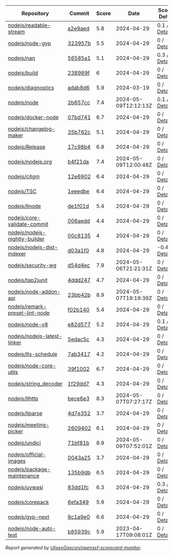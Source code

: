 <!-- OPENSSF-SCORECARD-MONITOR:START -->

| Repository | Commit | Score | Date | Score Delta | Report | StepSecurity |
| -- | -- | -- | -- | -- | -- | -- |
| [nodejs/readable-stream](https://github.com/nodejs/readable-stream) | [a2e9aed](https://github.com/nodejs/readable-stream/commit/a2e9aedf4aeee4a5e4d8efcb175edb67e2817eaa) | 5.8 | 2024-04-29 | 0.1 / [Details](https://kooltheba.github.io/openssf-scorecard-api-visualizer/#/projects/github.com/nodejs/readable-stream/compare/a2e9aedf4aeee4a5e4d8efcb175edb67e2817eaa/a2e9aedf4aeee4a5e4d8efcb175edb67e2817eaa) | [View](https://kooltheba.github.io/openssf-scorecard-api-visualizer/#/projects/github.com/nodejs/readable-stream/commit/a2e9aedf4aeee4a5e4d8efcb175edb67e2817eaa) | [Fix it](https://app.stepsecurity.io/securerepo?repo=nodejs/readable-stream) |
| [nodejs/node-gyp](https://github.com/nodejs/node-gyp) | [323957b](https://github.com/nodejs/node-gyp/commit/323957b74e9586fb3fbfb2acad5040379c778de6) | 5.5 | 2024-04-29 | 0 / [Details](https://kooltheba.github.io/openssf-scorecard-api-visualizer/#/projects/github.com/nodejs/node-gyp/compare/93186f10c966b4148fc500e48f8cbffacccdfa3c/323957b74e9586fb3fbfb2acad5040379c778de6) | [View](https://kooltheba.github.io/openssf-scorecard-api-visualizer/#/projects/github.com/nodejs/node-gyp/commit/323957b74e9586fb3fbfb2acad5040379c778de6) | [Fix it](https://app.stepsecurity.io/securerepo?repo=nodejs/node-gyp) |
| [nodejs/nan](https://github.com/nodejs/nan) | [56585a1](https://github.com/nodejs/nan/commit/56585a1cd21f25b4d56168063cedaf0831c63fef) | 5.1 | 2024-04-29 | 0.3 / [Details](https://kooltheba.github.io/openssf-scorecard-api-visualizer/#/projects/github.com/nodejs/nan/compare/56585a1cd21f25b4d56168063cedaf0831c63fef/56585a1cd21f25b4d56168063cedaf0831c63fef) | [View](https://kooltheba.github.io/openssf-scorecard-api-visualizer/#/projects/github.com/nodejs/nan/commit/56585a1cd21f25b4d56168063cedaf0831c63fef) | [Fix it](https://app.stepsecurity.io/securerepo?repo=nodejs/nan) |
| [nodejs/build](https://github.com/nodejs/build) | [238989f](https://github.com/nodejs/build/commit/238989fc2ba92ed8eaa6db44d223fff734dd6a2d) | 6 | 2024-04-29 | 0 / [Details](https://kooltheba.github.io/openssf-scorecard-api-visualizer/#/projects/github.com/nodejs/build/compare/b0675c57520af651b65dc53d5f6971c9f8b240fe/238989fc2ba92ed8eaa6db44d223fff734dd6a2d) | [View](https://kooltheba.github.io/openssf-scorecard-api-visualizer/#/projects/github.com/nodejs/build/commit/238989fc2ba92ed8eaa6db44d223fff734dd6a2d) | [Fix it](https://app.stepsecurity.io/securerepo?repo=nodejs/build) |
| [nodejs/diagnostics](https://github.com/nodejs/diagnostics) | [adab8d6](https://github.com/nodejs/diagnostics/commit/adab8d62aca9e47928570c29e7e5908a0f825039) | 5.9 | 2024-03-19 | 0 / [Details](https://kooltheba.github.io/openssf-scorecard-api-visualizer/#/projects/github.com/nodejs/diagnostics/compare/adab8d62aca9e47928570c29e7e5908a0f825039/adab8d62aca9e47928570c29e7e5908a0f825039) | [View](https://kooltheba.github.io/openssf-scorecard-api-visualizer/#/projects/github.com/nodejs/diagnostics/commit/adab8d62aca9e47928570c29e7e5908a0f825039) | [Fix it](https://app.stepsecurity.io/securerepo?repo=nodejs/diagnostics) |
| [nodejs/node](https://github.com/nodejs/node) | [2b657cc](https://github.com/nodejs/node/commit/2b657ccfb3fdf861ad029e0358ba1f02dad07009) | 7.4 | 2024-05-09T12:12:13Z | 0.1 / [Details](https://kooltheba.github.io/openssf-scorecard-api-visualizer/#/projects/github.com/nodejs/node/compare/d5c7ffd7b6115d98363be6e7ecea584f1611f303/2b657ccfb3fdf861ad029e0358ba1f02dad07009) | [View](https://kooltheba.github.io/openssf-scorecard-api-visualizer/#/projects/github.com/nodejs/node/commit/2b657ccfb3fdf861ad029e0358ba1f02dad07009) | [Fix it](https://app.stepsecurity.io/securerepo?repo=nodejs/node) |
| [nodejs/docker-node](https://github.com/nodejs/docker-node) | [07bd741](https://github.com/nodejs/docker-node/commit/07bd7414c9eeb7a134951122e1105e8c849f770e) | 6.7 | 2024-04-29 | 0 / [Details](https://kooltheba.github.io/openssf-scorecard-api-visualizer/#/projects/github.com/nodejs/docker-node/compare/325606f2b43ff922bc5cda93e36f69184213f80c/07bd7414c9eeb7a134951122e1105e8c849f770e) | [View](https://kooltheba.github.io/openssf-scorecard-api-visualizer/#/projects/github.com/nodejs/docker-node/commit/07bd7414c9eeb7a134951122e1105e8c849f770e) | [Fix it](https://app.stepsecurity.io/securerepo?repo=nodejs/docker-node) |
| [nodejs/changelog-maker](https://github.com/nodejs/changelog-maker) | [35b762c](https://github.com/nodejs/changelog-maker/commit/35b762c78ae5beb7dbe0cacca41717ddb29a3484) | 5.1 | 2024-04-29 | 0 / [Details](https://kooltheba.github.io/openssf-scorecard-api-visualizer/#/projects/github.com/nodejs/changelog-maker/compare/35b762c78ae5beb7dbe0cacca41717ddb29a3484/35b762c78ae5beb7dbe0cacca41717ddb29a3484) | [View](https://kooltheba.github.io/openssf-scorecard-api-visualizer/#/projects/github.com/nodejs/changelog-maker/commit/35b762c78ae5beb7dbe0cacca41717ddb29a3484) | [Fix it](https://app.stepsecurity.io/securerepo?repo=nodejs/changelog-maker) |
| [nodejs/Release](https://github.com/nodejs/Release) | [17c98b4](https://github.com/nodejs/Release/commit/17c98b429783838c7c19471c598a03082fcf4f7b) | 6.8 | 2024-04-29 | 0 / [Details](https://kooltheba.github.io/openssf-scorecard-api-visualizer/#/projects/github.com/nodejs/Release/compare/42a1d7c5f3bce8d2efc8d96c7aeb147a173ed396/17c98b429783838c7c19471c598a03082fcf4f7b) | [View](https://kooltheba.github.io/openssf-scorecard-api-visualizer/#/projects/github.com/nodejs/Release/commit/17c98b429783838c7c19471c598a03082fcf4f7b) | [Fix it](https://app.stepsecurity.io/securerepo?repo=nodejs/Release) |
| [nodejs/nodejs.org](https://github.com/nodejs/nodejs.org) | [b4f21da](https://github.com/nodejs/nodejs.org/commit/b4f21dae42d08509882e122986a23b8f2e6e80ff) | 7.4 | 2024-05-09T12:00:48Z | 0 / [Details](https://kooltheba.github.io/openssf-scorecard-api-visualizer/#/projects/github.com/nodejs/nodejs.org/compare/941b0022c38739d6a9277d558f6b9c78e13a4262/b4f21dae42d08509882e122986a23b8f2e6e80ff) | [View](https://kooltheba.github.io/openssf-scorecard-api-visualizer/#/projects/github.com/nodejs/nodejs.org/commit/b4f21dae42d08509882e122986a23b8f2e6e80ff) | [Fix it](https://app.stepsecurity.io/securerepo?repo=nodejs/nodejs.org) |
| [nodejs/citgm](https://github.com/nodejs/citgm) | [12e6902](https://github.com/nodejs/citgm/commit/12e6902b7a90c42edf60a1f4aa0ef9c19efdfddc) | 6.4 | 2024-04-29 | 0 / [Details](https://kooltheba.github.io/openssf-scorecard-api-visualizer/#/projects/github.com/nodejs/citgm/compare/12e6902b7a90c42edf60a1f4aa0ef9c19efdfddc/12e6902b7a90c42edf60a1f4aa0ef9c19efdfddc) | [View](https://kooltheba.github.io/openssf-scorecard-api-visualizer/#/projects/github.com/nodejs/citgm/commit/12e6902b7a90c42edf60a1f4aa0ef9c19efdfddc) | [Fix it](https://app.stepsecurity.io/securerepo?repo=nodejs/citgm) |
| [nodejs/TSC](https://github.com/nodejs/TSC) | [1eeedbe](https://github.com/nodejs/TSC/commit/1eeedbe3ac548f36ecddcf6fdd7bd09f0fefbb85) | 6.4 | 2024-04-29 | 0 / [Details](https://kooltheba.github.io/openssf-scorecard-api-visualizer/#/projects/github.com/nodejs/TSC/compare/aeb4d6e8f9e66aff73a7661b585d7e3d9dec17b3/1eeedbe3ac548f36ecddcf6fdd7bd09f0fefbb85) | [View](https://kooltheba.github.io/openssf-scorecard-api-visualizer/#/projects/github.com/nodejs/TSC/commit/1eeedbe3ac548f36ecddcf6fdd7bd09f0fefbb85) | [Fix it](https://app.stepsecurity.io/securerepo?repo=nodejs/TSC) |
| [nodejs/llnode](https://github.com/nodejs/llnode) | [de1f01d](https://github.com/nodejs/llnode/commit/de1f01d70a5c58111dd873d340f898023e4e8fe6) | 5.4 | 2024-04-29 | 0 / [Details](https://kooltheba.github.io/openssf-scorecard-api-visualizer/#/projects/github.com/nodejs/llnode/compare/de1f01d70a5c58111dd873d340f898023e4e8fe6/de1f01d70a5c58111dd873d340f898023e4e8fe6) | [View](https://kooltheba.github.io/openssf-scorecard-api-visualizer/#/projects/github.com/nodejs/llnode/commit/de1f01d70a5c58111dd873d340f898023e4e8fe6) | [Fix it](https://app.stepsecurity.io/securerepo?repo=nodejs/llnode) |
| [nodejs/core-validate-commit](https://github.com/nodejs/core-validate-commit) | [006aedd](https://github.com/nodejs/core-validate-commit/commit/006aedd1c889ebfacdf2c346efd6e6a572cbc5e0) | 4.4 | 2024-04-29 | 0 / [Details](https://kooltheba.github.io/openssf-scorecard-api-visualizer/#/projects/github.com/nodejs/core-validate-commit/compare/006aedd1c889ebfacdf2c346efd6e6a572cbc5e0/006aedd1c889ebfacdf2c346efd6e6a572cbc5e0) | [View](https://kooltheba.github.io/openssf-scorecard-api-visualizer/#/projects/github.com/nodejs/core-validate-commit/commit/006aedd1c889ebfacdf2c346efd6e6a572cbc5e0) | [Fix it](https://app.stepsecurity.io/securerepo?repo=nodejs/core-validate-commit) |
| [nodejs/nodejs-nightly-builder](https://github.com/nodejs/nodejs-nightly-builder) | [00c8135](https://github.com/nodejs/nodejs-nightly-builder/commit/00c8135102b0e272ed1d8950845a5412cc9bc237) | 4 | 2024-04-29 | 0 / [Details](https://kooltheba.github.io/openssf-scorecard-api-visualizer/#/projects/github.com/nodejs/nodejs-nightly-builder/compare/00c8135102b0e272ed1d8950845a5412cc9bc237/00c8135102b0e272ed1d8950845a5412cc9bc237) | [View](https://kooltheba.github.io/openssf-scorecard-api-visualizer/#/projects/github.com/nodejs/nodejs-nightly-builder/commit/00c8135102b0e272ed1d8950845a5412cc9bc237) | [Fix it](https://app.stepsecurity.io/securerepo?repo=nodejs/nodejs-nightly-builder) |
| [nodejs/nodejs-dist-indexer](https://github.com/nodejs/nodejs-dist-indexer) | [d03a1f0](https://github.com/nodejs/nodejs-dist-indexer/commit/d03a1f0d36af7cd1ffd8d2ce7fb622e788177f43) | 4.8 | 2024-04-29 | -0.4 / [Details](https://kooltheba.github.io/openssf-scorecard-api-visualizer/#/projects/github.com/nodejs/nodejs-dist-indexer/compare/d03a1f0d36af7cd1ffd8d2ce7fb622e788177f43/d03a1f0d36af7cd1ffd8d2ce7fb622e788177f43) | [View](https://kooltheba.github.io/openssf-scorecard-api-visualizer/#/projects/github.com/nodejs/nodejs-dist-indexer/commit/d03a1f0d36af7cd1ffd8d2ce7fb622e788177f43) | [Fix it](https://app.stepsecurity.io/securerepo?repo=nodejs/nodejs-dist-indexer) |
| [nodejs/security-wg](https://github.com/nodejs/security-wg) | [d54d4ec](https://github.com/nodejs/security-wg/commit/d54d4ecdd85463fb34a7243614a88af957293db8) | 7.9 | 2024-05-06T21:21:31Z | 0 / [Details](https://kooltheba.github.io/openssf-scorecard-api-visualizer/#/projects/github.com/nodejs/security-wg/compare/a2b189b1e0f42b76f68fcfac8fc81515fdd7bb21/d54d4ecdd85463fb34a7243614a88af957293db8) | [View](https://kooltheba.github.io/openssf-scorecard-api-visualizer/#/projects/github.com/nodejs/security-wg/commit/d54d4ecdd85463fb34a7243614a88af957293db8) | [Fix it](https://app.stepsecurity.io/securerepo?repo=nodejs/security-wg) |
| [nodejs/tap2junit](https://github.com/nodejs/tap2junit) | [4ddd247](https://github.com/nodejs/tap2junit/commit/4ddd2472a94b6153d7f298fc63fde04980903f66) | 4.7 | 2024-04-29 | 0 / [Details](https://kooltheba.github.io/openssf-scorecard-api-visualizer/#/projects/github.com/nodejs/tap2junit/compare/4ddd2472a94b6153d7f298fc63fde04980903f66/4ddd2472a94b6153d7f298fc63fde04980903f66) | [View](https://kooltheba.github.io/openssf-scorecard-api-visualizer/#/projects/github.com/nodejs/tap2junit/commit/4ddd2472a94b6153d7f298fc63fde04980903f66) | [Fix it](https://app.stepsecurity.io/securerepo?repo=nodejs/tap2junit) |
| [nodejs/node-addon-api](https://github.com/nodejs/node-addon-api) | [23bb42b](https://github.com/nodejs/node-addon-api/commit/23bb42b5e47630c9082dddbabea555626571926e) | 8.9 | 2024-05-07T19:19:39Z | 0 / [Details](https://kooltheba.github.io/openssf-scorecard-api-visualizer/#/projects/github.com/nodejs/node-addon-api/compare/7e1aa06132558fcc3de4ef5f4f6b84ff10c32502/23bb42b5e47630c9082dddbabea555626571926e) | [View](https://kooltheba.github.io/openssf-scorecard-api-visualizer/#/projects/github.com/nodejs/node-addon-api/commit/23bb42b5e47630c9082dddbabea555626571926e) | [Fix it](https://app.stepsecurity.io/securerepo?repo=nodejs/node-addon-api) |
| [nodejs/remark-preset-lint-node](https://github.com/nodejs/remark-preset-lint-node) | [f02b140](https://github.com/nodejs/remark-preset-lint-node/commit/f02b140c435ab5d787814999eb1d533bddc0162d) | 5.4 | 2024-04-29 | 0 / [Details](https://kooltheba.github.io/openssf-scorecard-api-visualizer/#/projects/github.com/nodejs/remark-preset-lint-node/compare/b7b0a432d5a5c30a1aa8492873c553b2fe20e4cb/f02b140c435ab5d787814999eb1d533bddc0162d) | [View](https://kooltheba.github.io/openssf-scorecard-api-visualizer/#/projects/github.com/nodejs/remark-preset-lint-node/commit/f02b140c435ab5d787814999eb1d533bddc0162d) | [Fix it](https://app.stepsecurity.io/securerepo?repo=nodejs/remark-preset-lint-node) |
| [nodejs/node-v8](https://github.com/nodejs/node-v8) | [e82d577](https://github.com/nodejs/node-v8/commit/e82d577cdc34e19a65d919975b7ba35f2b9bc915) | 5.2 | 2024-04-29 | 0.1 / [Details](https://kooltheba.github.io/openssf-scorecard-api-visualizer/#/projects/github.com/nodejs/node-v8/compare/e82d577cdc34e19a65d919975b7ba35f2b9bc915/e82d577cdc34e19a65d919975b7ba35f2b9bc915) | [View](https://kooltheba.github.io/openssf-scorecard-api-visualizer/#/projects/github.com/nodejs/node-v8/commit/e82d577cdc34e19a65d919975b7ba35f2b9bc915) | [Fix it](https://app.stepsecurity.io/securerepo?repo=nodejs/node-v8) |
| [nodejs/nodejs-latest-linker](https://github.com/nodejs/nodejs-latest-linker) | [5edac5c](https://github.com/nodejs/nodejs-latest-linker/commit/5edac5c47c6b3f619bff3e51996dd18796f92c71) | 4.3 | 2024-04-29 | 0 / [Details](https://kooltheba.github.io/openssf-scorecard-api-visualizer/#/projects/github.com/nodejs/nodejs-latest-linker/compare/5edac5c47c6b3f619bff3e51996dd18796f92c71/5edac5c47c6b3f619bff3e51996dd18796f92c71) | [View](https://kooltheba.github.io/openssf-scorecard-api-visualizer/#/projects/github.com/nodejs/nodejs-latest-linker/commit/5edac5c47c6b3f619bff3e51996dd18796f92c71) | [Fix it](https://app.stepsecurity.io/securerepo?repo=nodejs/nodejs-latest-linker) |
| [nodejs/lts-schedule](https://github.com/nodejs/lts-schedule) | [7ab3417](https://github.com/nodejs/lts-schedule/commit/7ab3417749715bd6665eb840da54a5bea696ecc0) | 4.2 | 2024-04-29 | 0 / [Details](https://kooltheba.github.io/openssf-scorecard-api-visualizer/#/projects/github.com/nodejs/lts-schedule/compare/7ab3417749715bd6665eb840da54a5bea696ecc0/7ab3417749715bd6665eb840da54a5bea696ecc0) | [View](https://kooltheba.github.io/openssf-scorecard-api-visualizer/#/projects/github.com/nodejs/lts-schedule/commit/7ab3417749715bd6665eb840da54a5bea696ecc0) | [Fix it](https://app.stepsecurity.io/securerepo?repo=nodejs/lts-schedule) |
| [nodejs/node-core-utils](https://github.com/nodejs/node-core-utils) | [39f1002](https://github.com/nodejs/node-core-utils/commit/39f1002e28e287914774edfd1837bd5059a66559) | 6.7 | 2024-04-29 | 0 / [Details](https://kooltheba.github.io/openssf-scorecard-api-visualizer/#/projects/github.com/nodejs/node-core-utils/compare/78ad33777bdf1dda71e63114fb4b6fbc6e39b81d/39f1002e28e287914774edfd1837bd5059a66559) | [View](https://kooltheba.github.io/openssf-scorecard-api-visualizer/#/projects/github.com/nodejs/node-core-utils/commit/39f1002e28e287914774edfd1837bd5059a66559) | [Fix it](https://app.stepsecurity.io/securerepo?repo=nodejs/node-core-utils) |
| [nodejs/string_decoder](https://github.com/nodejs/string_decoder) | [1f29dd7](https://github.com/nodejs/string_decoder/commit/1f29dd715a6c829da89e869af7dafc231c20ed9f) | 4.3 | 2024-04-29 | 0 / [Details](https://kooltheba.github.io/openssf-scorecard-api-visualizer/#/projects/github.com/nodejs/string_decoder/compare/1f29dd715a6c829da89e869af7dafc231c20ed9f/1f29dd715a6c829da89e869af7dafc231c20ed9f) | [View](https://kooltheba.github.io/openssf-scorecard-api-visualizer/#/projects/github.com/nodejs/string_decoder/commit/1f29dd715a6c829da89e869af7dafc231c20ed9f) | [Fix it](https://app.stepsecurity.io/securerepo?repo=nodejs/string_decoder) |
| [nodejs/llhttp](https://github.com/nodejs/llhttp) | [bece6e3](https://github.com/nodejs/llhttp/commit/bece6e35d612f4c097afcbb68542432161da00b0) | 8.3 | 2024-05-07T07:27:17Z | 0 / [Details](https://kooltheba.github.io/openssf-scorecard-api-visualizer/#/projects/github.com/nodejs/llhttp/compare/bece6e35d612f4c097afcbb68542432161da00b0/bece6e35d612f4c097afcbb68542432161da00b0) | [View](https://kooltheba.github.io/openssf-scorecard-api-visualizer/#/projects/github.com/nodejs/llhttp/commit/bece6e35d612f4c097afcbb68542432161da00b0) | [Fix it](https://app.stepsecurity.io/securerepo?repo=nodejs/llhttp) |
| [nodejs/llparse](https://github.com/nodejs/llparse) | [4d7e352](https://github.com/nodejs/llparse/commit/4d7e35267870b576f41112f6f720f4a1009b10b8) | 3.7 | 2024-04-29 | 0 / [Details](https://kooltheba.github.io/openssf-scorecard-api-visualizer/#/projects/github.com/nodejs/llparse/compare/4d7e35267870b576f41112f6f720f4a1009b10b8/4d7e35267870b576f41112f6f720f4a1009b10b8) | [View](https://kooltheba.github.io/openssf-scorecard-api-visualizer/#/projects/github.com/nodejs/llparse/commit/4d7e35267870b576f41112f6f720f4a1009b10b8) | [Fix it](https://app.stepsecurity.io/securerepo?repo=nodejs/llparse) |
| [nodejs/meeting-picker](https://github.com/nodejs/meeting-picker) | [2609402](https://github.com/nodejs/meeting-picker/commit/2609402e4c2be372d5e711e643d9f601a88626b4) | 6.1 | 2024-04-29 | 0 / [Details](https://kooltheba.github.io/openssf-scorecard-api-visualizer/#/projects/github.com/nodejs/meeting-picker/compare/956fbd94f117d1c3c6d22872b5936438bbfed16d/2609402e4c2be372d5e711e643d9f601a88626b4) | [View](https://kooltheba.github.io/openssf-scorecard-api-visualizer/#/projects/github.com/nodejs/meeting-picker/commit/2609402e4c2be372d5e711e643d9f601a88626b4) | [Fix it](https://app.stepsecurity.io/securerepo?repo=nodejs/meeting-picker) |
| [nodejs/undici](https://github.com/nodejs/undici) | [71bf81b](https://github.com/nodejs/undici/commit/71bf81b5f8895333427a8ba8c0f957cdad4c5631) | 8.9 | 2024-05-09T07:52:01Z | 0 / [Details](https://kooltheba.github.io/openssf-scorecard-api-visualizer/#/projects/github.com/nodejs/undici/compare/d3de002adb8fda39478f8c8fd938b2c245d7557e/71bf81b5f8895333427a8ba8c0f957cdad4c5631) | [View](https://kooltheba.github.io/openssf-scorecard-api-visualizer/#/projects/github.com/nodejs/undici/commit/71bf81b5f8895333427a8ba8c0f957cdad4c5631) | [Fix it](https://app.stepsecurity.io/securerepo?repo=nodejs/undici) |
| [nodejs/official-images](https://github.com/nodejs/official-images) | [0043a25](https://github.com/nodejs/official-images/commit/0043a2597f764b1c0374abd06c57d496d6cc8ffd) | 3.7 | 2024-04-29 | 0 / [Details](https://kooltheba.github.io/openssf-scorecard-api-visualizer/#/projects/github.com/nodejs/official-images/compare/0043a2597f764b1c0374abd06c57d496d6cc8ffd/0043a2597f764b1c0374abd06c57d496d6cc8ffd) | [View](https://kooltheba.github.io/openssf-scorecard-api-visualizer/#/projects/github.com/nodejs/official-images/commit/0043a2597f764b1c0374abd06c57d496d6cc8ffd) | [Fix it](https://app.stepsecurity.io/securerepo?repo=nodejs/official-images) |
| [nodejs/package-maintenance](https://github.com/nodejs/package-maintenance) | [135b9db](https://github.com/nodejs/package-maintenance/commit/135b9db398d8d44581eb30511df846772fa21a41) | 6.5 | 2024-04-29 | 0 / [Details](https://kooltheba.github.io/openssf-scorecard-api-visualizer/#/projects/github.com/nodejs/package-maintenance/compare/86e8fdaeef78fcd366914aa05bca0a53c37baa2a/135b9db398d8d44581eb30511df846772fa21a41) | [View](https://kooltheba.github.io/openssf-scorecard-api-visualizer/#/projects/github.com/nodejs/package-maintenance/commit/135b9db398d8d44581eb30511df846772fa21a41) | [Fix it](https://app.stepsecurity.io/securerepo?repo=nodejs/package-maintenance) |
| [nodejs/uvwasi](https://github.com/nodejs/uvwasi) | [83dd1fc](https://github.com/nodejs/uvwasi/commit/83dd1fc85077346b1f49a8f3f7a6db96cc0d299d) | 6.3 | 2024-04-29 | 0.3 / [Details](https://kooltheba.github.io/openssf-scorecard-api-visualizer/#/projects/github.com/nodejs/uvwasi/compare/d420a054b54ded0718fa569b3ceaa171fd4ea949/83dd1fc85077346b1f49a8f3f7a6db96cc0d299d) | [View](https://kooltheba.github.io/openssf-scorecard-api-visualizer/#/projects/github.com/nodejs/uvwasi/commit/83dd1fc85077346b1f49a8f3f7a6db96cc0d299d) | [Fix it](https://app.stepsecurity.io/securerepo?repo=nodejs/uvwasi) |
| [nodejs/corepack](https://github.com/nodejs/corepack) | [6efa349](https://github.com/nodejs/corepack/commit/6efa34988229918debe6e881d45ba6715282f283) | 5.9 | 2024-04-29 | 0 / [Details](https://kooltheba.github.io/openssf-scorecard-api-visualizer/#/projects/github.com/nodejs/corepack/compare/df1b773942a81ae9d57ea0b2ee7c0d9d2fe52e93/6efa34988229918debe6e881d45ba6715282f283) | [View](https://kooltheba.github.io/openssf-scorecard-api-visualizer/#/projects/github.com/nodejs/corepack/commit/6efa34988229918debe6e881d45ba6715282f283) | [Fix it](https://app.stepsecurity.io/securerepo?repo=nodejs/corepack) |
| [nodejs/gyp-next](https://github.com/nodejs/gyp-next) | [8c1a9e0](https://github.com/nodejs/gyp-next/commit/8c1a9e0f14b2b243d04f41e37aa45cd70118eadd) | 6.6 | 2024-04-29 | 0 / [Details](https://kooltheba.github.io/openssf-scorecard-api-visualizer/#/projects/github.com/nodejs/gyp-next/compare/daf8fa08402c8db9b656d84f35e5fa3090f11ec0/8c1a9e0f14b2b243d04f41e37aa45cd70118eadd) | [View](https://kooltheba.github.io/openssf-scorecard-api-visualizer/#/projects/github.com/nodejs/gyp-next/commit/8c1a9e0f14b2b243d04f41e37aa45cd70118eadd) | [Fix it](https://app.stepsecurity.io/securerepo?repo=nodejs/gyp-next) |
| [nodejs/node-auto-test](https://github.com/nodejs/node-auto-test) | [b85939c](https://github.com/nodejs/node-auto-test/commit/b85939c0dc88670c1d3fbed36b5aba01e2c3f4c7) | 5.9 | 2023-04-17T09:08:01Z | 0 / [Details](https://kooltheba.github.io/openssf-scorecard-api-visualizer/#/projects/github.com/nodejs/node-auto-test/compare/b85939c0dc88670c1d3fbed36b5aba01e2c3f4c7/b85939c0dc88670c1d3fbed36b5aba01e2c3f4c7) | [View](https://kooltheba.github.io/openssf-scorecard-api-visualizer/#/projects/github.com/nodejs/node-auto-test/commit/b85939c0dc88670c1d3fbed36b5aba01e2c3f4c7) | [Fix it](https://app.stepsecurity.io/securerepo?repo=nodejs/node-auto-test) |

_Report generated by [UlisesGascon/openssf-scorecard-monitor](https://github.com/UlisesGascon/openssf-scorecard-monitor)._
<!-- OPENSSF-SCORECARD-MONITOR:END -->